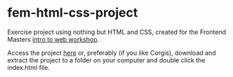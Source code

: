 # fem-html-css-project
Exercise project using nothing but HTML and CSS, created for the Frontend Masters [intro to web workshop](https://btholt.github.io/intro-to-web-dev-v2/project-html-css).

Access the project [here](https://pedrozaalex.github.io/fem-html-css-project/) or, preferably (if you like Corgis), download and extract the project to a folder on your computer and double click the index.html file.
